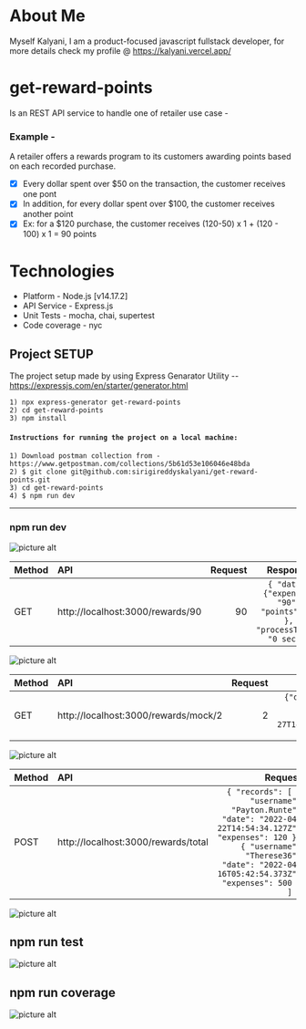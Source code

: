 # About Me
Myself Kalyani, I am a product-focused javascript fullstack developer, for more details check my profile @ https://kalyani.vercel.app/
# get-reward-points
Is an REST API service to handle one of retailer use case -
### Example - 
A retailer offers a rewards program to its customers awarding points based on each recorded purchase.
- [x] Every dollar spent over $50 on the transaction, the customer receives one pont
- [x] In addition, for every dollar spent over $100, the customer receives another point
- [x] Ex: for a $120 purchase, the customer receives (120-50) x 1 + (120 - 100) x 1 = 90 points
# Technologies 
* Platform - Node.js [v14.17.2]
* API Service - Express.js
* Unit Tests  - mocha, chai, supertest
* Code coverage - nyc
## Project SETUP ##
The project setup made by using Express Genarator Utility -- https://expressjs.com/en/starter/generator.html
```
1) npx express-generator get-reward-points
2) cd get-reward-points
3) npm install
```
#### `Instructions for running the project on a local machine:`
```
1) Download postman collection from - https://www.getpostman.com/collections/5b61d53e106046e48bda
2) $ git clone git@github.com:sirigireddyskalyani/get-reward-points.git
3) cd get-reward-points
4) $ npm run dev
```
- - - -

### npm run dev ###
![picture alt](https://raw.githubusercontent.com/sirigireddyskalyani/get-reward-points/main/showcase/npm_dev.png)

Method | API | Request | Response
| :--- | :--- | ---: | :---:
GET | http://localhost:3000/rewards/90  | 90 | ``` { "data": {"expense": "90", "points": 40 }, "processTime": "0 sec" } ```

![picture alt](https://raw.githubusercontent.com/sirigireddyskalyani/get-reward-points/main/showcase/get_rewards_expense.png)

Method | API | Request | Response
| :--- | :--- | ---: | :---:
GET | http://localhost:3000/rewards/mock/2  | 2 | ``` {"data":[{"username":"Abbigail_Rowe21","date":"2022-05-09T01:03:02.894Z","expenses":983.55},{"username":"Carlee.Casper","date":"2022-05-27T14:28:08.684Z","expenses":566.41}],"processTime":"0.002 sec"} ```

![picture alt](https://raw.githubusercontent.com/sirigireddyskalyani/get-reward-points/main/showcase/get_rewards_mock_days.png)

Method | API | Request | Response
| :--- | :--- | ---: | :---:
POST | http://localhost:3000/rewards/total  | ``` { "records": [ { "username": "Payton.Runte", "date": "2022-04-22T14:54:34.127Z", "expenses": 120 }, { "username": "Therese36", "date": "2022-04-16T05:42:54.373Z", "expenses": 500 } ] } ``` | ``` {"processTime":"0 sec","data":{"Payton.Runte":{"expenses":120,"points":90},"Therese36":{"expenses":500,"points":850}}} ```

![picture alt](https://raw.githubusercontent.com/sirigireddyskalyani/get-reward-points/main/showcase/post_rewards_total.png)

## npm run test ##
![picture alt](https://raw.githubusercontent.com/sirigireddyskalyani/get-reward-points/main/showcase/npm_test.png)

## npm run coverage ##
![picture alt](https://raw.githubusercontent.com/sirigireddyskalyani/get-reward-points/main/showcase/npm_coverage.png)
